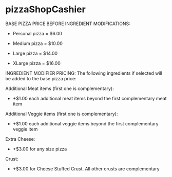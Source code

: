 # pizzaShopCashier

BASE PIZZA PRICE BEFORE INGREDIENT MODIFICATIONS:
- Personal pizza = $6.00

- Medium pizza = $10.00

- Large pizza = $14.00

- XLarge pizza = $16.00

INGREDIENT MODIFIER PRICING:
The following ingredients if selected will be added to the base pizza price:

Additional Meat items (first one is complementary):

- +$1.00 each additional meat items beyond the first complementary meat item

Additional Veggie items (first one is complementary):

- +$1.00 each additional veggie items beyond the first complementary veggie item

Extra Cheese:

- +$3.00 for any size pizza

Crust:

- +$3.00 for Cheese Stuffed Crust. All other crusts are complementary
